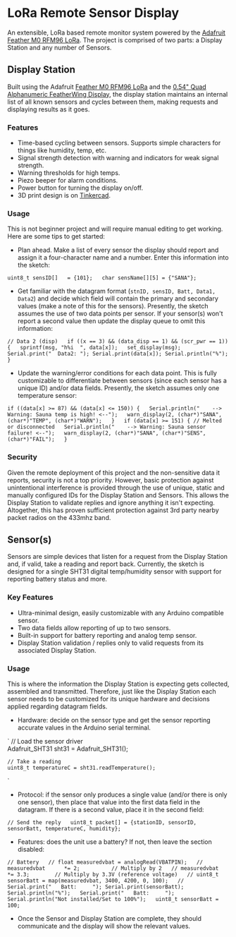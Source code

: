 # LoRa Remote Sensor Display

An extensible, LoRa based remote monitor system powered by the [Adafruit Feather M0 RFM96 LoRa](https://www.adafruit.com/product/3179). The project is comprised of two parts: a Display Station and any number of Sensors.

## Display Station

Built using the Adafruit [Feather M0 RFM96 LoRa](https://www.adafruit.com/product/3179) and the [0.54" Quad Alphanumeric FeatherWing Display](https://www.adafruit.com/product/3127), the display station maintains an internal list of all known sensors and cycles between them, making requests and displaying results as it goes.

### Features

- Time-based cycling between sensors. Supports simple characters for things like humidity, temp, etc.
- Signal strength detection with warning and indicators for weak signal strength.
- Warning thresholds for high temps.
- Piezo beeper for alarm conditions.
- Power button for turning the display on/off.
- 3D print design is on [Tinkercad](https://www.tinkercad.com/things/hti6Ns5rOIe).

### Usage

This is not beginner project and will require manual editing to get working. Here are some tips to get started:

- Plan ahead. Make a list of every sensor the display should report and assign it a four-character name and a number. Enter this information into the sketch:

`
    uint8_t sensID[]   = {101};  
    char sensName[][5] = {"SANA"};
`

- Get familiar with the datagram format (`stnID, sensID, Batt, Data1, Data2`) and decide which field will contain the primary and secondary values (make a note of this for the sensors). Presently, the sketch assumes the use of two data points per sensor. If your sensor(s) won't report a second value then update the display queue to omit this information:

`
    // Data 2 (disp)  
    if ((x == 3) && (data_disp == 1) && (scr_pwr == 1)) {  
      sprintf(msg, "h%i  ", data[x]);  
      set_display(msg);  
      Serial.print("  Data2: "); Serial.print(data[x]); Serial.println("%");  
    }
`

- Update the warning/error conditions for each data point. This is fully customizable to differentiate between sensors (since each sensor has a unique ID) and/or data fields. Presently, the sketch assumes only one temperature sensor:

`
    if ((data[x] >= 87) && (data[x] <= 150)) {  
      Serial.println("    --> Warning: Sauna temp is high! <--");  
      warn_display(2, (char*)"SANA", (char*)"TEMP", (char*)"WARN");  
    }  
    if (data[x] >= 151) { // Melted or disconnected  
      Serial.println("    --> Warning: Sauna sensor failure! <--");  
      warn_display(2, (char*)"SANA", (char*)"SENS", (char*)"FAIL");  
    }
`

### Security

Given the remote deployment of this project and the non-sensitive data it reports, security is not a top priority. However, basic protection against unintentional interference is provided through the use of unique, static and manually configured IDs for the Display Station and Sensors. This allows the Display Station to validate replies and ignore anything it isn't expecting. Altogether, this has proven sufficient protection against 3rd party nearby packet radios on the 433mhz band.

## Sensor(s)

Sensors are simple devices that listen for a request from the Display Station and, if valid, take a reading and report back. Currently, the sketch is designed for a single SHT31 digital temp/humidity sensor with support for reporting battery status and more.

### Key Features

- Ultra-minimal design, easily customizable with any Arduino compatible sensor.
- Two data fields allow reporting of up to two sensors.
- Built-in support for battery reporting and analog temp sensor.
- Display Station validation / replies only to valid requests from its associated Display Station.

### Usage

This is where the information the Display Station is expecting gets collected, assembled and transmitted. Therefore, just like the Display Station each sensor needs to be customized for its unique hardware and decisions applied regarding datagram fields.

- Hardware: decide on the sensor type and get the sensor reporting accurate values in the Arduino serial terminal.

`
    // Load the sensor driver  
    Adafruit_SHT31 sht31 = Adafruit_SHT31();  

    // Take a reading  
    uint8_t temperatureC = sht31.readTemperature();  
`

- Protocol: if the sensor only produces a single value (and/or there is only one sensor), then place that value into the first data field in the datagram. If there is a second value, place it in the second field:

`
    // Send the reply  
    uint8_t packet[] = {stationID, sensorID, sensorBatt, temperatureC, humidity};
`

- Features: does the unit use a battery? If not, then leave the section disabled:

`
    // Battery  
    // float measuredvbat = analogRead(VBATPIN);  
    // measuredvbat      *= 2;          // Multiply by 2  
    // measuredvbat      *= 3.3;        // Multiply by 3.3V (reference voltage)  
    // uint8_t sensorBatt = map(measuredvbat, 3400, 4200, 0, 100);  
    // Serial.print("   Batt:     "); Serial.print(sensorBatt); Serial.println("%");  
    Serial.print("   Batt:     "); Serial.println("Not installed/Set to 100%");  
    uint8_t sensorBatt = 100;
`
- Once the Sensor and Display Station are complete, they should communicate and the display will show the relevant values.

